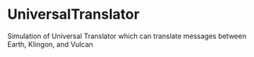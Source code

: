 # UniversalTranslator
Simulation of Universal Translator which can translate messages between Earth, Klingon, and Vulcan
